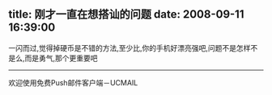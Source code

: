 title: 刚才一直在想搭讪的问题
date: 2008-09-11 16:39:00
---

一闪而过,觉得掉硬币是不错的方法,至少比,你的手机好漂亮强吧,问题不是怎样不是么,而是勇气,那个更重要吧

----------------------------------
欢迎使用免费Push邮件客户端－UCMAIL